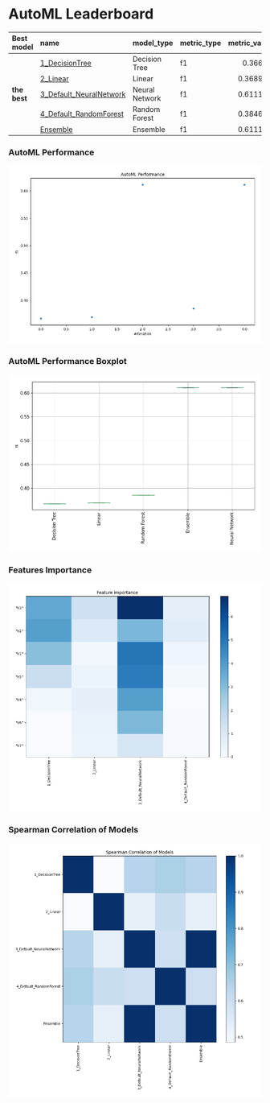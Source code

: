 # AutoML Leaderboard

| Best model   | name                                                         | model_type     | metric_type   |   metric_value |   train_time |
|:-------------|:-------------------------------------------------------------|:---------------|:--------------|---------------:|-------------:|
|              | [1_DecisionTree](1_DecisionTree/README.md)                   | Decision Tree  | f1            |       0.36691  |         7.7  |
|              | [2_Linear](2_Linear/README.md)                               | Linear         | f1            |       0.368998 |         2.29 |
| **the best** | [3_Default_NeuralNetwork](3_Default_NeuralNetwork/README.md) | Neural Network | f1            |       0.611169 |         4.68 |
|              | [4_Default_RandomForest](4_Default_RandomForest/README.md)   | Random Forest  | f1            |       0.384656 |         3.28 |
|              | [Ensemble](Ensemble/README.md)                               | Ensemble       | f1            |       0.611169 |         0.35 |

### AutoML Performance
![AutoML Performance](ldb_performance.png)

### AutoML Performance Boxplot
![AutoML Performance Boxplot](ldb_performance_boxplot.png)

### Features Importance
![features importance across models](features_heatmap.png)



### Spearman Correlation of Models
![models spearman correlation](correlation_heatmap.png)

